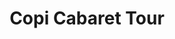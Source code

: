---
title: Copi Cabaret Tour
informations:  Costumes, scénographie et accessoires avec Marius Astruc et Lucie Duranteau pour la pièce Copi Cabaret Tour, Mise en scène de Garance Robert de Massy.
img: enfile/copi/Arlequin-vrac-red.jpg
---